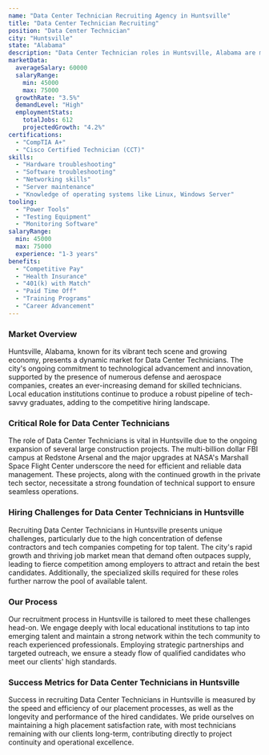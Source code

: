 ```yaml
---
name: "Data Center Technician Recruiting Agency in Huntsville"
title: "Data Center Technician Recruiting"
position: "Data Center Technician"
city: "Huntsville"
state: "Alabama"
description: "Data Center Technician roles in Huntsville, Alabama are majorly focused on the installation, maintenance, and troubleshooting of servers in a data center environment."
marketData:
  averageSalary: 60000
  salaryRange:
    min: 45000
    max: 75000
  growthRate: "3.5%"
  demandLevel: "High"
  employmentStats:
    totalJobs: 612
    projectedGrowth: "4.2%"
certifications:
  - "CompTIA A+"
  - "Cisco Certified Technician (CCT)"
skills:
  - "Hardware troubleshooting"
  - "Software troubleshooting"
  - "Networking skills"
  - "Server maintenance"
  - "Knowledge of operating systems like Linux, Windows Server"
tooling:
  - "Power Tools"
  - "Testing Equipment"
  - "Monitoring Software"
salaryRange:
  min: 45000
  max: 75000
  experience: "1-3 years"
benefits:
  - "Competitive Pay"
  - "Health Insurance"
  - "401(k) with Match"
  - "Paid Time Off"
  - "Training Programs"
  - "Career Advancement"
---
```


### Market Overview
Huntsville, Alabama, known for its vibrant tech scene and growing economy, presents a dynamic market for Data Center Technicians. The city's ongoing commitment to technological advancement and innovation, supported by the presence of numerous defense and aerospace companies, creates an ever-increasing demand for skilled technicians. Local education institutions continue to produce a robust pipeline of tech-savvy graduates, adding to the competitive hiring landscape.

### Critical Role for Data Center Technicians
The role of Data Center Technicians is vital in Huntsville due to the ongoing expansion of several large construction projects. The multi-billion dollar FBI campus at Redstone Arsenal and the major upgrades at NASA's Marshall Space Flight Center underscore the need for efficient and reliable data management. These projects, along with the continued growth in the private tech sector, necessitate a strong foundation of technical support to ensure seamless operations.

### Hiring Challenges for Data Center Technicians in Huntsville
Recruiting Data Center Technicians in Huntsville presents unique challenges, particularly due to the high concentration of defense contractors and tech companies competing for top talent. The city's rapid growth and thriving job market mean that demand often outpaces supply, leading to fierce competition among employers to attract and retain the best candidates. Additionally, the specialized skills required for these roles further narrow the pool of available talent.

### Our Process
Our recruitment process in Huntsville is tailored to meet these challenges head-on. We engage deeply with local educational institutions to tap into emerging talent and maintain a strong network within the tech community to reach experienced professionals. Employing strategic partnerships and targeted outreach, we ensure a steady flow of qualified candidates who meet our clients' high standards.

### Success Metrics for Data Center Technicians in Huntsville
Success in recruiting Data Center Technicians in Huntsville is measured by the speed and efficiency of our placement processes, as well as the longevity and performance of the hired candidates. We pride ourselves on maintaining a high placement satisfaction rate, with most technicians remaining with our clients long-term, contributing directly to project continuity and operational excellence.